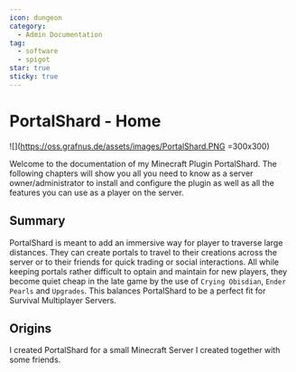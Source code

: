 ```yaml
---
icon: dungeon
category:
  - Admin Documentation
tag:
  - software
  - spigot
star: true
sticky: true
---
```


# PortalShard - Home

![](https://oss.grafnus.de/assets/images/PortalShard.PNG =300x300)

Welcome to the documentation of my Minecraft Plugin PortalShard. The following chapters will show you all you need to know as a server owner/administrator to install and configure the plugin as well as all the features you can use as a player on the server.

## Summary

PortalShard is meant to add an immersive way for player to traverse large distances. 
They can create portals to travel to their creations across the server or to their friends for quick trading or social interactions. 
All while keeping portals rather difficult to optain and maintain for new players, 
they become quiet cheap in the late game by the use of `Crying Obisdian`, `Ender Pearls` and `Upgrades`. 
This balances PortalShard to be a perfect fit for Survival Multiplayer Servers.

## Origins

I created PortalShard for a small Minecraft Server I created together with some friends. 
